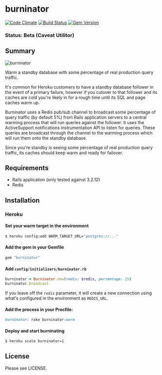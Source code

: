 # burninator

[![Code Climate](https://codeclimate.com/github/jpignata/burninator.png)](https://codeclimate.com/github/jpignata/burninator)
[![Build Status](https://travis-ci.org/jpignata/burninator.png)](https://travis-ci.org/jpignata/burninator)
[![Gem Version](https://badge.fury.io/rb/burninator.png)](http://badge.fury.io/rb/burninator)

### Status: Beta (Caveat Utilitor)

## Summary

![burninator](http://25.media.tumblr.com/tumblr_li2bl6oSh01qh5zi3o1_500.jpg)

Warm a standby database with some percentage of real production query traffic.

It's common for Heroku customers to have a standby database follower in the
event of a primary failure, however if you cutover to that follower and its
caches are cold you're likely in for a rough time until its SQL and page
caches warm up.

Burninator uses a Redis pub/sub channel to broadcast some percentage of
query traffic (by default 5%) from Rails application servers to a central
warming process that will run queries against the follower. It uses the
ActiveSupport notifications instrumentation API to listen for queries. These
queries are broadcast through the channel to the warming process which
will run them onto the standby database.

Since you're standby is seeing some percentage of real production query
traffic, its caches should keep warm and ready for failover.

## Requirements

* Rails application (only tested against 3.2.12)
* Redis

## Installation

### Heroku

#### Set your warm target in the environment

```sh
$ heroku config:add WARM_TARGET_URL="postgres://..."
```

#### Add the gem in your Gemfile

```ruby
gem "burninator"
```

#### Add  `config/initializers/burninator.rb`

```ruby
burninator = Burninator.new(redis: $redis, percentage: 25)
burninator.broadcast
```

If you leave off the `redis` parameter, it will create a new connection
using what's configured in the environment as `REDIS_URL`.

#### Add the process in your Procfile:

```ruby
burninator: rake burninator:warm
```

#### Deploy and start burninating

```sh
$ heroku scale burninator=1
```

## License

Please see LICENSE.
